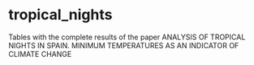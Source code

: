 # tropical_nights
Tables with the complete results of the paper ANALYSIS OF TROPICAL NIGHTS IN SPAIN. MINIMUM TEMPERATURES AS AN INDICATOR OF CLIMATE CHANGE
